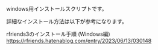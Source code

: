  windows用インストールスクリプトです。  
   
 
詳細なインストール方法は以下が参考になります。  
  
rfriends3のインストール手順 (Windows編)  
https://rfriends.hatenablog.com/entry/2023/06/13/030148
